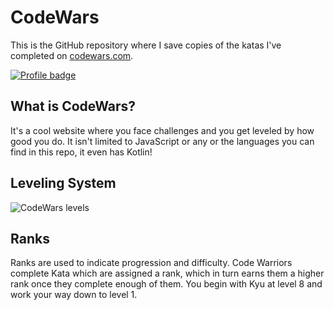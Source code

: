 # CodeWars

This is the GitHub repository where I save copies of the katas I've completed on [codewars.com](https://www.codewars.com/).

[![Profile badge](https://www.codewars.com/users/JohnyMVP/badges/large)](https://www.codewars.com/users/JohnyMVP/badges)

## What is CodeWars?

It's a cool website where you face challenges and you get leveled by how good you do. It isn't limited to JavaScript or any or the languages you can find in this repo, it even has Kotlin!

## Leveling System

![CodeWars levels](https://i.imgur.com/Vm77XMv.png)

## Ranks

Ranks are used to indicate progression and difficulty. Code Warriors complete Kata which are assigned a rank, which in turn earns them a higher rank once they complete enough of them. You begin with Kyu at level 8 and work your way down to level 1.
